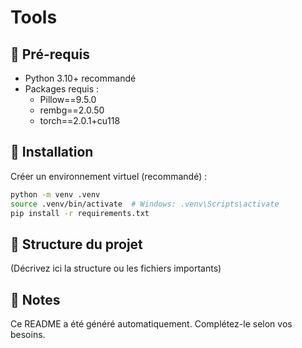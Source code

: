 # Tools

## 🔧 Pré-requis

- Python 3.10+ recommandé
- Packages requis :
  - Pillow==9.5.0
  - rembg==2.0.50
  - torch==2.0.1+cu118

## 🚀 Installation

Créer un environnement virtuel (recommandé) :

```bash
python -m venv .venv
source .venv/bin/activate  # Windows: .venv\Scripts\activate
pip install -r requirements.txt
```

## 📁 Structure du projet

(Décrivez ici la structure ou les fichiers importants)

## 📌 Notes

Ce README a été généré automatiquement. Complétez-le selon vos besoins.
